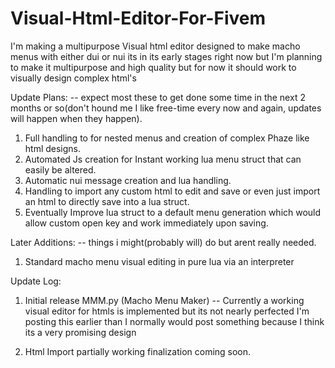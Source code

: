 # Visual-Html-Editor-For-Fivem
I'm making a multipurpose Visual html editor designed to make macho menus with either dui or nui its in its early stages right now but I'm planning to make it multipurpose and high quality but for now it should work to visually design complex html's

Update Plans:
-- expect most these to get done some time in the next 2 months or so(don't hound me I like free-time every now and again, updates will happen when they happen).
1. Full handling to for nested menus and creation of complex Phaze like html designs.
2. Automated Js creation for Instant working lua menu struct that can easily be altered.
3. Automatic nui message creation and lua handling.
4. Handling to import any custom html to edit and save or even just import an html to directly save into a lua struct.
5. Eventually Improve lua struct to a default menu generation which would allow custom open key and work immediately upon saving.

Later Additions:
-- things i might(probably will) do but arent really needed.
1. Standard macho menu visual editing in pure lua via an interpreter

Update Log:
1. Initial release MMM.py (Macho Menu Maker) -- Currently a working visual editor for htmls is implemented but its not nearly perfected I'm posting this earlier than I normally would post something because I think its a very promising design

2. Html Import partially working finalization coming soon.
